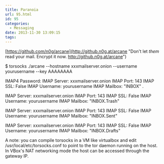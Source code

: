 ```yaml
---
title: Paranoia
url: 95.html
id: 95
categories:
  - Messaging
date: 2013-11-30 13:09:15
tags:
---
```


[https://github.com/n0g/arcane](http://github.n0g.at/arcane "Don't let *them* read your mail. Encrypt it now.  http://github.n0g.at/arcane")

$ torsocks ./arcane --hostname xxxmailserver.onion --username
yourusername --key AAAAAAAA

IMAP4 Password:
IMAP Server: xxxmailserver.onion
IMAP Port: 143
IMAP SSL: False
IMAP Username: yourusername
IMAP Mailbox: "INBOX"
.

IMAP Server: xxxmailserver.onion
IMAP Port: 143
IMAP SSL: False
IMAP Username: yourusername
IMAP Mailbox: "INBOX.Trash"


IMAP Server: xxxmailserver.onion
IMAP Port: 143
IMAP SSL: False
IMAP Username: yourusername
IMAP Mailbox: "INBOX.Sent"


IMAP Server: xxxmailserver.onion
IMAP Port: 143
IMAP SSL: False
IMAP Username: yourusername
IMAP Mailbox: "INBOX.Drafts"

A note: you can compile torsocks in a VM like virtualbox and edit /usr/local/etc/torsocks.conf to point to the tor daemon running on the host. In VBox's NAT networking mode the host can be accessed through the gateway IP.